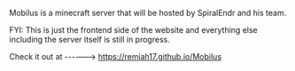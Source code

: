 Mobilus is a minecraft server that will be hosted by SpiralEndr and his team.

FYI: This is just the frontend side of the website and everything else including the server itself is still in progress.

Check it out at ------> https://remiah17.github.io/Mobilus
